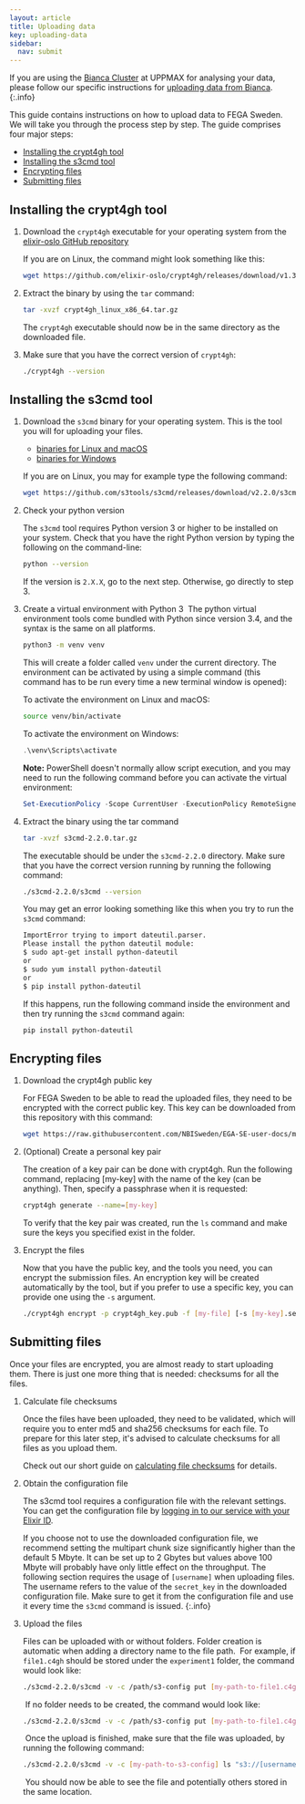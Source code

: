 ```yaml
---
layout: article
title: Uploading data
key: uploading-data
sidebar:
  nav: submit
---
```


If you are using the [Bianca Cluster](https://www.uppmax.uu.se/resources/systems/the-bianca-cluster/)
at UPPMAX for analysing your data, please follow our specific instructions for
[uploading data from Bianca](bianca.html).
{:.info}

This guide contains instructions on how to upload data to FEGA Sweden. We will
take you through the process step by step. The guide comprises four major
steps:

* [Installing the crypt4gh tool](#installing-the-crypt4gh-tool)
* [Installing the s3cmd tool](#installing-the-s3cmd-tool)
* [Encrypting files](#encrypting-files)
* [Submitting files](#submitting-files)


## Installing the crypt4gh tool

1. Download the `crypt4gh` executable for your operating system from the
   [elixir-oslo GitHub repository](https://github.com/elixir-oslo/crypt4gh/releases/tag/v1.3.0)
  
   If you are on Linux, the command might look something like this:

   ```bash
   wget https://github.com/elixir-oslo/crypt4gh/releases/download/v1.3.0/crypt4gh_linux_x86_64.tar.gz
   ```

2. Extract the binary by using the `tar` command:

   ```bash
   tar -xvzf crypt4gh_linux_x86_64.tar.gz
   ```
   The `crypt4gh` executable should now be in the same directory as the
   downloaded file.
    
3. Make sure that you have the correct version of `crypt4gh`:

   ```bash
   ./crypt4gh --version
   ```

## Installing the s3cmd tool

1. Download the `s3cmd` binary for your operating system. This is the tool you
   will for uploading your files.

   - [binaries for Linux and macOS](https://github.com/s3tools/s3cmd/releases/tag/v2.2.0)
   - [binaries for Windows](https://www.s3express.com/download.htm)

   If you are on Linux, you may for example type the following command:

   ```bash
   wget https://github.com/s3tools/s3cmd/releases/download/v2.2.0/s3cmd-2.2.0.tar.gz
   ```

2. Check your python version

    The `s3cmd` tool requires Python version 3 or higher to be installed on your
    system. Check that you have the right Python version by typing the following
    on the command-line:

    ```bash
    python --version
    ```

    If the version is `2.X.X`, go to the next step. Otherwise, go directly to
    step 3.

3. Create a virtual environment with Python 3
​
   The python virtual environment tools come bundled with Python since version
    3.4, and ​the syntax is the same on all platforms.

   ```bash
   python3 -m venv venv
   ```

   This will create a folder called `venv` under the current directory. The
   environment can be activated by using a simple command (this command has to
   be run every time a new terminal window is opened):​

   To activate the environment on Linux and macOS:
    ​
   ```bash
   source venv/bin/activate
   ```
  
   To activate the environment on Windows:

   ```PowerShell
   .\venv\Scripts\activate
   ```

    **Note:** PowerShell doesn't normally allow script execution, and you may
    need to run the following command before you can activate the
    virtual environment:

    ```PowerShell
    Set-ExecutionPolicy -Scope CurrentUser -ExecutionPolicy RemoteSigned
    ```
  

3. Extract the binary using the tar command

   ```bash
   tar -xvzf s3cmd-2.2.0.tar.gz
   ```

   The executable should be under the `s3cmd-2.2.0` directory. Make sure that
   you have the correct version running by running the following command:

   ```bash
   ./s3cmd-2.2.0/s3cmd --version
   ```

   You may get an error looking something like this when you try to run the
   `s3cmd` command:

   ```bash
   ImportError trying to import dateutil.parser.
   Please install the python dateutil module:
   $ sudo apt-get install python-dateutil
   or
   $ sudo yum install python-dateutil
   or
   $ pip install python-dateutil
   ```

   If this happens, run the following command inside the environment and then
   try running the `s3cmd` command again:

   ```bash
   pip install python-dateutil
   ```


## Encrypting files

1. Download the crypt4gh public key

   For FEGA Sweden to be able to read the uploaded files, they need to be
   encrypted with the correct public key. This key can be downloaded from this repository with this command:

   ```bash
   wget https://raw.githubusercontent.com/NBISweden/EGA-SE-user-docs/main/crypt4gh_key.pub
   ```

2. (Optional) Create a personal key pair​

   The creation of a key pair can be done with crypt4gh. Run the following
   command, replacing [my-key] with the name of the key (can be anything). Then,
   specify a passphrase when it is requested:
​
   ```bash
   crypt4gh generate --name=[my-key]
   ```

   To verify that the key pair was created, run the `ls` command and make sure
   the keys you specified exist in the folder.

3. Encrypt the files

   Now that you have the public key, and the tools you need, you can encrypt the
   submission files. An encryption key will be created automatically by the
   tool, but if you prefer to use a specific key, you can provide one using the
   `-s` argument.

   ```bash
   ./crypt4gh encrypt -p crypt4gh_key.pub -f [my-file] [-s [my-key].sec.pem]
   ```

## Submitting files

Once your files are encrypted, you are almost ready to start uploading them.
There is just one more thing that is needed: checksums for all the files.

1. Calculate file checksums

   Once the files have been uploaded, they need to be validated, which will require
   you to enter md5 and sha256 checksums for each file. To prepare for this later
   step, it's advised to calculate checksums for all files as you upload them.

   Check out our short guide on [calculating file checksums](checksums.html) for
   details.
​

2. Obtain the configuration file

   The s3cmd tool requires a configuration file with the relevant settings. You
   can get the configuration file by [logging in to our service with your Elixir ID](https://login.sda.nbis.se/).

   If you choose not to use the downloaded configuration file, we recommend
   setting the multipart chunk size significantly higher than the default 5 Mbyte.
   It can be set up to 2 Gbytes but values above 100 Mbyte will probably have only
   little effect on the throughput.
   The following section requires the usage of `[username]` when
   uploading files. The username refers to the value of the `secret_key` in the
   downloaded configuration file. Make sure to get it from the configuration file
   and use it every time the `s3cmd` command is issued.
   {:.info}


3. Upload the files​

   Files can be uploaded with or without folders. Folder creation is automatic
   when adding a directory name to the file path.
   ​
   For example, if `file1.c4gh` should be stored under the `experiment1` folder,
   the command would look like:
   ​
   ```bash
   ./s3cmd-2.2.0/s3cmd -v -c /path/s3-config put [my-path-to-file1.c4gh] "s3://[username]/experiment1/file1.c4gh"
   ```
   ​
   If no folder needs to be created, the command would look like:
   ​
   ```bash
   ./s3cmd-2.2.0/s3cmd -v -c /path/s3-config put [my-path-to-file1.c4gh] "s3://[username]/file1.c4gh"
   ```
   ​
   Once the upload is finished, make sure that the file was uploaded, by
   running the following command:
   ​
   ```bash
   ./s3cmd-2.2.0/s3cmd -v -c [my-path-to-s3-config] ls "s3://[username]/[my-s3-path]/"
   ```
   ​
   You should now be able to see the file and potentially others stored in the
   same location.

